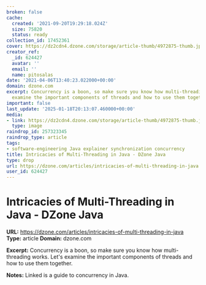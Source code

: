 ```yaml
---
broken: false
cache:
  created: '2021-09-20T19:29:18.024Z'
  size: 75820
  status: ready
collection_id: 17452361
cover: https://dz2cdn4.dzone.com/storage/article-thumb/4972875-thumb.jpg
creator_ref:
  _id: 624427
  avatar: ''
  email: ''
  name: pitosalas
date: '2021-04-06T13:40:23.022000+00:00'
domain: dzone.com
excerpt: Concurrency is a boon, so make sure you know how multi-threading works. Let's
  examine the important components of threads and how to use them together.
important: false
last_update: '2025-01-18T20:13:07.460000+00:00'
media:
- link: https://dz2cdn4.dzone.com/storage/article-thumb/4972875-thumb.jpg
  type: image
raindrop_id: 257323345
raindrop_type: article
tags:
- software-engineering Java explainer synchronization concurrency
title: Intricacies of Multi-Threading in Java - DZone Java
type: drop
url: https://dzone.com/articles/intricacies-of-multi-threading-in-java
user_id: 624427
---
```


# Intricacies of Multi-Threading in Java - DZone Java

**URL:** https://dzone.com/articles/intricacies-of-multi-threading-in-java
**Type:** article
**Domain:** dzone.com

**Excerpt:** Concurrency is a boon, so make sure you know how multi-threading works. Let's examine the important components of threads and how to use them together.

**Notes:**
Linked is a guide to concurrency in Java.

